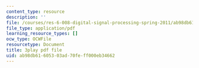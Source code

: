 ```yaml
---
content_type: resource
description: ''
file: /courses/res-6-008-digital-signal-processing-spring-2011/ab98db61605303ad70feff000eb34662_LrNXtw0E7Dk.pdf
file_type: application/pdf
learning_resource_types: []
ocw_type: OCWFile
resourcetype: Document
title: 3play pdf file
uid: ab98db61-6053-03ad-70fe-ff000eb34662
---
```

